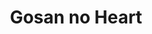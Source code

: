 --- 
title: "Gosan no Heart"
publishdate: "2019-9-7T16:48:46+02:00"
src: "https://365manga.net/manga/gosan-no-heart"
image: "https://data.365manga.net/images/thumbnails/1980-gosan-no-heart.jpg"
description: "A collection of stories: 1-3. The Heart of Miscalculation 'Why don't you date me?' And that's how Miki started going out with Udou, from next door's classroom, who was fighting with his ex-girlfriend. It was because of a whim, just a 'game'. But being with Udou, he started getting comfortable? During the sex, Udou took control of him with tricks, making him tremble in pleasure. Tender caresses, sweet passion? What…"
---